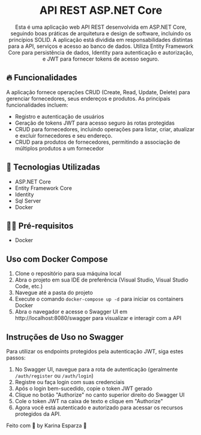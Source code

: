 <h1 align="center">
  API REST ASP.NET Core 
</h1>
<p align="center">
Esta é uma aplicação web API REST desenvolvida em ASP.NET Core, seguindo boas práticas de arquitetura e design de software, incluindo os princípios SOLID. A aplicação está dividida em responsabilidades distintas para a API, serviços e acesso ao banco de dados. Utiliza Entity Framework Core para persistência de dados, Identity para autenticação e autorização, e JWT para fornecer tokens de acesso seguro.
</p>

## 🔥 Funcionalidades 

A aplicação fornece operações CRUD (Create, Read, Update, Delete) para gerenciar fornecedores, seus endereços e produtos. As principais funcionalidades incluem:

- Registro e autenticação de usuários
- Geração de tokens JWT para acesso seguro às rotas protegidas
- CRUD para fornecedores, incluindo operações para listar, criar, atualizar e excluir fornecedores e seu endereço. 
- CRUD para produtos de fornecedores, permitindo a associação de múltiplos produtos a um fornecedor

## 🚀 Tecnologias Utilizadas

- ASP.NET Core
- Entity Framework Core
- Identity
- Sql Server
- Docker 

## ✋🏻 Pré-requisitos
- Docker 
  
## Uso com Docker Compose 

1. Clone o repositório para sua máquina local
2. Abra o projeto em sua IDE de preferência (Visual Studio, Visual Studio Code, etc.)
3. Navegue até a pasta do projeto
4. Execute o comando `docker-compose up -d` para iniciar os containers Docker
5. Abra o navegador e acesse o Swagger UI em http://localhost:8080/swagger para visualizar e interagir com a API

## Instruções de Uso no Swagger

Para utilizar os endpoints protegidos pela autenticação JWT, siga estes passos:

1. No Swagger UI, navegue para a rota de autenticação (geralmente `/auth/register` ou `/auth/login`)
2. Registre ou faça login com suas credenciais
3. Após o login bem-sucedido, copie o token JWT gerado
4. Clique no botão "Authorize" no canto superior direito do Swagger UI
5. Cole o token JWT na caixa de texto e clique em "Authorize"
6. Agora você está autenticado e autorizado para acessar os recursos protegidos da API.

Feito com 💖 by Karina Esparza 👋
